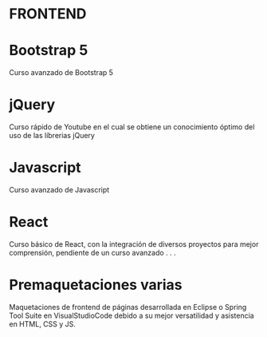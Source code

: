 # FRONTEND
# Bootstrap 5
Curso avanzado de Bootstrap 5
# jQuery
Curso rápido de Youtube en el cual se obtiene un conocimiento óptimo del uso de las líbrerias jQuery
# Javascript
Curso avanzado de Javascript
# React
Curso básico de React, con la integración de diversos proyectos para mejor comprensión, pendiente de un curso avanzado . . .
# Premaquetaciones varias
Maquetaciones de frontend de páginas desarrollada en Eclipse o Spring Tool Suite en VisualStudioCode debido a su mejor versatilidad y asistencia en HTML, CSS y JS.
